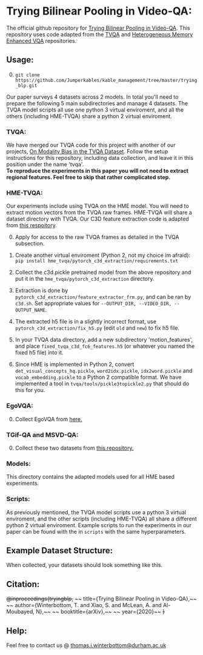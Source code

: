 # Trying Bilinear Pooling in Video-QA:

The official github repository for [Trying Bilinear Pooling in Video-QA](localhost:8097). This repository uses code adapted from the [TVQA](https://github.com/jayleicn/TVQA.git) and [Heterogeneous Memory Enhanced VQA](https://github.com/fanchenyou/HME-VideoQA) repositories.

## Usage:

0. `git clone https://github.com/Jumperkables/kable_management/tree/master/trying_blp.git`

Our paper surveys 4 datasets across 2 models. In total you'll need to prepare the following 5 main subdirectories and manage 4 datasets. The TVQA model scripts all use one python 3 virtual enviroment, and all the others (including HME-TVQA) share a python 2 virtual enviroment.

### TVQA:

We have merged our TVQA code for this project with another of our projects, [On Modality Bias in the TVQA Dataset](https://github.com/Jumperkables/kable_management/tree/master/projects/tvqa_modality_bias). Follow the setup instructions for this repository, including data collection, and leave it in this position under the name 'tvqa'.<br>
<strong>To reproduce the experiments in this paper you will not need to extract regional features. Feel free to skip that rather complicated step.</strong>

### HME-TVQA:

Our experiments include using TVQA on the HME model. You will need to extract motion vectors from the TVQA raw frames. HME-TVQA will share a dataset directory with TVQA. Our C3D feature extraction code is adapted from [this respoitory](https://github.com/yyuanad/Pytorch_C3D_Feature_Extractor).<br>

0. Apply for access to the raw TVQA frames as detailed in the TVQA subsection.

1. Create another virtual enviroment (Python 2, not my choice im afraid): `pip install hme_tvqa/pytorch_c3d_extraction/requirements.txt`

2. Collect the c3d.pickle pretrained model from the above repository and put it in the `hme_tvqa/pytorch_c3d_extraction` directory.

3. Extraction is done by `pytorch_c3d_extraction/feature_extractor_frm.py`, and can be ran by `c3d.sh`. Set appropriate values for `--OUTPUT_DIR, --VIDEO_DIR, --OUTPUT_NAME`. 

4. The extracted h5 file is in a slightly incorrect format, use `pytorch_c3d_extraction/fix_h5.py` (edit `old` and `new`) to fix h5 file.

5. In your TVQA data directory, add a new subdirectory 'motion_features', and place `fixed_tvqa_c3d_fc6_features.h5` (or whatever you named the fixed h5 file) into it.

6. Since HME is implemented in Python 2, convert `det_visual_concepts_hq.pickle`, `word2idx.pickle`, `idx2word.pickle` and `vocab_embedding.pickle` to a Python 2 compatible format. We have implemented a tool in `tvqa/tools/pickle3topickle2.py` that should do this for you.

### EgoVQA:

0. Collect EgoVQA from [here.](https://github.com/fanchenyou/EgoVQA/blob/master/README.md)

### TGif-QA and MSVD-QA:

0. Collect these two datasets from [this repository.](https://github.com/fanchenyou/HME-VideoQA)


### Models:

This directory contains the adapted models used for all HME based experiments.

### Scripts:

As previously mentioned, the TVQA model scripts use a python 3 virtual enviroment, and the other scripts (including HME-TVQA) all share a different python 2 virtual enviroment. Example scripts to run the experiments in our paper can be found with the in `scripts` with the same hyperparameters.

## Example Dataset Structure:
When collected, your datasets should look something like this.

## Citation:

~~@inproceedings{tryingblp,~~
~~  title={Trying Bilinear Pooling in Video-QA},~~
~~  author={Winterbottom, T. and Xiao, S. and McLean, A. and Al-Moubayed, N},~~
~~  booktitle={arXiv},~~
~~  year={2020}~~
~~}~~

## Help:

Feel free to contact us @ thomas.i.winterbottom@durham.ac.uk

